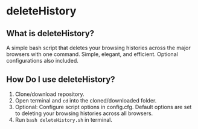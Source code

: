 # deleteHistory

## What is deleteHistory?

A simple bash script that deletes your browsing histories across the major browsers with one command. Simple, elegant, and efficient. Optional configurations also included.

## How Do I use deleteHistory?

1. Clone/download repository.
2. Open terminal and ``` cd ``` into the cloned/downloaded folder.
3. Optional: Configure script options in config.cfg. Default options are set to deleting your browsing histories across all browsers.
4. Run ``` bash deleteHistory.sh ``` in terminal.
